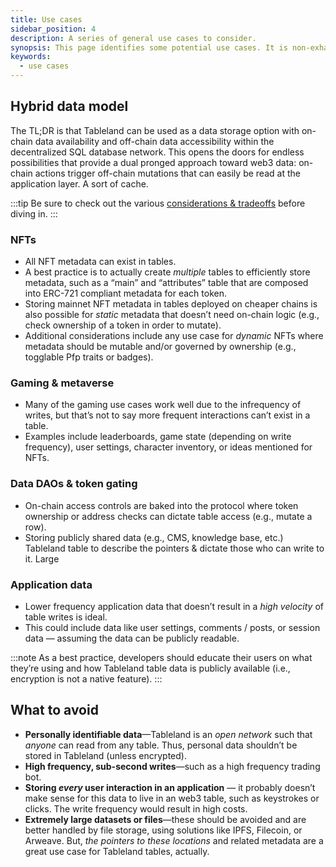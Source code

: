 ```yaml
---
title: Use cases
sidebar_position: 4
description: A series of general use cases to consider.
synopsis: This page identifies some potential use cases. It is non-exhaustive but provides guidelines / considerations for where developers can use Tableland, and as always, consider the host chain as part of the use case criteria (e.g., Ethereum is more expensive to write to than an L2).
keywords:
  - use cases
---
```


## Hybrid data model

The TL;DR is that Tableland can be used as a data storage option with on-chain data availability and off-chain data accessibility within the decentralized SQL database network. This opens the doors for endless possibilities that provide a dual pronged approach toward web3 data: on-chain actions trigger off-chain mutations that can easily be read at the application layer. A sort of cache.

:::tip
Be sure to check out the various [considerations & tradeoffs](../basics/considerations-tradeoffs) before diving in.
:::

### NFTs

- All NFT metadata can exist in tables.
- A best practice is to actually create _multiple_ tables to efficiently store metadata, such as a “main” and “attributes” table that are composed into ERC-721 compliant metadata for each token.
- Storing mainnet NFT metadata in tables deployed on cheaper chains is also possible for _static_ metadata that doesn’t need on-chain logic (e.g., check ownership of a token in order to mutate).
- Additional considerations include any use case for _dynamic_ NFTs where metadata should be mutable and/or governed by ownership (e.g., togglable Pfp traits or badges).

### Gaming & metaverse

- Many of the gaming use cases work well due to the infrequency of writes, but that’s not to say more frequent interactions can’t exist in a table.
- Examples include leaderboards, game state (depending on write frequency), user settings, character inventory, or ideas mentioned for NFTs.

### Data DAOs & token gating

- On-chain access controls are baked into the protocol where token ownership or address checks can dictate table access (e.g., mutate a row).
- Storing publicly shared data (e.g., CMS, knowledge base, etc.) Tableland table to describe the pointers & dictate those who can write to it. Large

### Application data

- Lower frequency application data that doesn’t result in a _high velocity_ of table writes is ideal.
- This could include data like user settings, comments / posts, or session data — assuming the data can be publicly readable.

:::note
As a best practice, developers should educate their users on what they’re using and how Tableland table data is publicly available (i.e., encryption is not a native feature).
:::

## What to avoid

- **Personally identifiable data**—Tableland is an _open network_ such that _anyone_ can read from any table. Thus, personal data shouldn’t be stored in Tableland (unless encrypted).
- **High frequency, sub-second writes**—such as a high frequency trading bot.
- **Storing _every_ user interaction in an application** — it probably doesn’t make sense for this data to live in an web3 table, such as keystrokes or clicks. The write frequency would result in high costs.
- **Extremely large datasets or files**—these should be avoided and are better handled by file storage, using solutions like IPFS, Filecoin, or Arweave. But, _the pointers to these locations_ and related metadata are a great use case for Tableland tables, actually.
